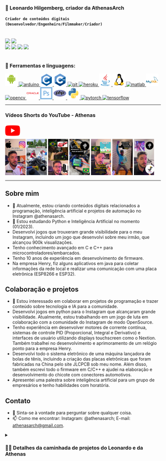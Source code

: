 <!-- **********************************************************************************************************************************  -->
<!-- Inicio, aqui estou intrudizindo sobre a minha pessoa:  -->
### :wolf: Leonardo Hilgemberg, criador da AthenasArch
**`Criador de conteúdos digitais (Desenvolvedor/Engenheiro/Filmmaker/Criador)`**

<!-- Isso aqui "#" faz com que crie uma linha simples, para separar o conteudo  -->
# 

<!-- **********************************************************************************************************************************  -->
<!-- Aqui eu trato a caixa de Status e das linguagens mais utilizadas  -->
<!-- Foram tiaradas do site: "[https://dev.to/envoy_/150-badges-for-github-pnk#contents](https://github.com/anuraghazra/github-readme-stats/blob/master/readme.md#deploy-on-your-own-vercel-instance)" -->
<!-- DICA! Para ajustar as imagens, lide na configuracao width="00%", faça alteração delas até acertar o tamanho ideal  -->
<picture>
<source 
  srcset="https://github-readme-stats.vercel.app/api?username=AthenasArch&show_icons=true&theme=radical"
  media="(prefers-color-scheme: dark)"
/>
<source
  srcset="https://github-readme-stats.vercel.app/api?username=AthenasArch&show_icons=true"
  media="(prefers-color-scheme: light), (prefers-color-scheme: no-preference)"
/>
<img width="50%" src="https://github-readme-stats.vercel.app/api?username=AthenasArch&show_icons=true" />
</picture>

<a href="https://github.com/anuraghazra/convoychat">
  <img width="38%" src="https://github-readme-stats.vercel.app/api/top-langs/?username=AthenasArch&layout=compact&theme=radical" />
</a>

<!-- **********************************************************************************************************************************  -->
<!-- Aqui eu trato os links das minhas redes sociais -->
<!-- Os icones foram tiaradas do site: "https://dev.to/envoy_/150-badges-for-github-pnk#contents" -->
<!-- Perceba que eu trato os icones como botoes, para poder direcionar para minhas redes sociais -->
<div>
  	<!-- Link do youtube -->
	<a href="https://www.youtube.com/channel/UCpN0rPQxaVmqBYqXyltqowQ" target="_blank"><img src="https://img.shields.io/badge/YouTube-FF0000?style=for-the-badge&logo=youtube&logoColor=white" target="_blank"></a>
	<!-- Link do meu Gmail -->
  	<a href="hathenasarch@gmail.com" target="_blank"><img src="https://img.shields.io/badge/Gmail-D14836?style=for-the-badge&logo=gmail&logoColor=white" target="_blank"></a>
	<!-- Link do meu instagram Athenas -->
  	<a href="https://instagram.com/athenasarch?igshid=YmMyMTA2M2Y=" target="_blank"><img src="https://img.shields.io/badge/Instagram-E4405F?style=for-the-badge&logo=instagram&logoColor=white" target="_blank"></a>
	<!-- Link do linkedin Athenas -->
	<a href="https://www.linkedin.com/in/athenas-arch-0159701b7/?original_referer=" target="_blank"><img src="https://img.shields.io/badge/LinkedIn-0077B5?style=for-the-badge&logo=linkedin&logoColor=white" target="_blank"></a>
</div>

<!-- "#" = (faz uma linha/borda simples) -->
#

<!-- Aqui eu crio um novo tópido sobre as ferramentas que eu ja utilizei em algum momento da minha vida -->
<!-- No site que eu irei deixar abaixo você pode selecionar as ferramentas que ja utiliou e clicar em gerar que ele vai gerar o HTML para colar aqui -->
<!-- "https://rahuldkjain.github.io/gh-profile-readme-generator/" -->
### 🧰 Ferramentas e linguagens:

<p align="left"> <a href="https://developer.android.com" target="_blank" rel="noreferrer"> 
<img src="https://raw.githubusercontent.com/devicons/devicon/master/icons/android/android-original-wordmark.svg" alt="android" width="40" height="40"/> </a> 
<a href="https://www.arduino.cc/" target="_blank" rel="noreferrer"> 
<img src="https://cdn.worldvectorlogo.com/logos/arduino-1.svg" alt="arduino" width="40" height="40"/> </a> <a href="https://www.cprogramming.com/" target="_blank" rel="noreferrer"> 
<img src="https://raw.githubusercontent.com/devicons/devicon/master/icons/c/c-original.svg" alt="c" width="40" height="40"/> </a> 
<a href="https://www.w3schools.com/cpp/" target="_blank" rel="noreferrer"> 
<img src="https://raw.githubusercontent.com/devicons/devicon/master/icons/cplusplus/cplusplus-original.svg" alt="cplusplus" width="40" height="40"/> </a> 
<a href="https://git-scm.com/" target="_blank" rel="noreferrer"> 
<img src="https://www.vectorlogo.zone/logos/git-scm/git-scm-icon.svg" alt="git" width="40" height="40"/> </a> 
<a href="https://heroku.com" target="_blank" rel="noreferrer"> <img src="https://www.vectorlogo.zone/logos/heroku/heroku-icon.svg" alt="heroku" width="40" height="40"/> </a> 
<a href="https://www.java.com" target="_blank" rel="noreferrer"> 
<img src="https://raw.githubusercontent.com/devicons/devicon/master/icons/java/java-original.svg" alt="java" width="40" height="40"/> </a> 
<a href="https://www.linux.org/" target="_blank" rel="noreferrer"> 
<img src="https://raw.githubusercontent.com/devicons/devicon/master/icons/linux/linux-original.svg" alt="linux" width="40" height="40"/> </a> 
<a href="https://www.mathworks.com/" target="_blank" rel="noreferrer"> 
<img src="https://upload.wikimedia.org/wikipedia/commons/2/21/Matlab_Logo.png" alt="matlab" width="40" height="40"/> </a> 
<a href="https://www.mysql.com/" target="_blank" rel="noreferrer"> 
<img src="https://raw.githubusercontent.com/devicons/devicon/master/icons/mysql/mysql-original-wordmark.svg" alt="mysql" width="40" height="40"/> </a> 
<a href="https://opencv.org/" target="_blank" rel="noreferrer"> 
<img src="https://www.vectorlogo.zone/logos/opencv/opencv-icon.svg" alt="opencv" width="40" height="40"/> </a> 
<a href="https://www.oracle.com/" target="_blank" rel="noreferrer"> 
<img src="https://raw.githubusercontent.com/devicons/devicon/master/icons/oracle/oracle-original.svg" alt="oracle" width="40" height="40"/> </a> 
<a href="https://www.photoshop.com/en" target="_blank" rel="noreferrer"> 
<img src="https://raw.githubusercontent.com/devicons/devicon/master/icons/photoshop/photoshop-line.svg" alt="photoshop" width="40" height="40"/> </a> 
<a href="https://www.php.net" target="_blank" rel="noreferrer"> 
<img src="https://raw.githubusercontent.com/devicons/devicon/master/icons/php/php-original.svg" alt="php" width="40" height="40"/> </a> 
<a href="https://www.python.org" target="_blank" rel="noreferrer"> 
<img src="https://raw.githubusercontent.com/devicons/devicon/master/icons/python/python-original.svg" alt="python" width="40" height="40"/> </a> 
<a href="https://pytorch.org/" target="_blank" rel="noreferrer"> 
<img src="https://www.vectorlogo.zone/logos/pytorch/pytorch-icon.svg" alt="pytorch" width="40" height="40"/> </a> 
<a href="https://www.tensorflow.org" target="_blank" rel="noreferrer"> 
<img src="https://www.vectorlogo.zone/logos/tensorflow/tensorflow-icon.svg" alt="tensorflow" width="40" height="40"/> </a> </p>

<!-- "---" = (faz uma linha/borda Larga) -->
---

### Vídeos Shorts do YouTube - Athenas
<!-- Aqui eu mostro meus videos do YouTube, que fazem parte do meu currículo -->
<a href="https://www.youtube.com/channel/UCpN0rPQxaVmqBYqXyltqowQ">
<img alt="YouTube" title="YouTube" height="48" width="48" src="https://github.com/AthenasArch/imagensDeVideos/blob/fcedcf13f216bf70e246c2bbeb9b46164920b5ca/youtube.svg"></a>
<!-- Inicio dos CARDS-SHORT YOUTUBE -->
<!-- Para isso aqui ficar bom, eu peguei as fotos iniciais do videos, criei um repositório no GitHub apenas para imagens 
	Estas imagens que eu carreguei no reósitorio eu estou utilizando aqui, só dimensionei elas para ficar bonito.
	- outro ponto importante, assim como fizemos na parte superior das redes sociais, aqui eu tratei 
	as fotos dos videos como botoes, que quando pressionado levam direto aos videos do YouTube. -->
<div>
	<!-- Video de porque começar com jogos -->
	<a href="https://youtube.com/shorts/N5RL5DKm5p0?feature=share" target="_blank"><img width="13%" src="https://github.com/AthenasArch/imagensDeVideos/blob/0a299a9845981f74e181750898f092525f1dab3b/1E6DD00A-5C13-42AC-9FB9-514D0D314288.jpg" target="_blank"></a>
	<!-- Video tiramos potencia do Kart - OK -->
	<a href="https://youtu.be/_nk-C8XDj_w" target="_blank"><img width="13%" src="https://github.com/AthenasArch/imagensDeVideos/blob/0a299a9845981f74e181750898f092525f1dab3b/3A60DC70-1304-4809-A6F1-5E23CDBBFCA8.jpg" target="_blank"></a>
	<!-- Video carrinho de controle remoto - OK -->
	<a href="https://youtube.com/shorts/QEdMzgKsc94?feature=share" target="_blank"><img width="13%" src="https://github.com/AthenasArch/imagensDeVideos/blob/0a299a9845981f74e181750898f092525f1dab3b/46604307-9B78-4AF4-A21B-1AF7967E6A1E.jpg" target="_blank"></a>
	<!-- Video das baterias do Kart - OK -->
	<a href="https://youtu.be/F3zob1KNGSw" target="_blank"><img width="13%" src="https://github.com/AthenasArch/imagensDeVideos/blob/0a299a9845981f74e181750898f092525f1dab3b/BABA0FDF-3769-4FA5-AB60-0873AADB26FD.jpg" target="_blank"></a>
	<!-- Video do meu jogo do Flappy Bird - OK -->
	<a href="https://youtu.be/oxTepLcOX7k" target="_blank"><img width="13%" src="https://github.com/AthenasArch/imagensDeVideos/blob/0a299a9845981f74e181750898f092525f1dab3b/D3AEC4A9-DDF1-49B1-9162-DB5CDC7A3345.jpg" target="_blank"></a>
	<!-- Video do jogo do Luiz-Di-Game - OK -->
	<a href="https://youtube.com/shorts/G_Flz1Z6nwo?feature=share" target="_blank"><img width="13%" src="https://github.com/AthenasArch/imagensDeVideos/blob/db9848dbed15541877134b0d37c96c8acba185d3/LuizDiGame.jpg" target="_blank"></a>
	<!-- Video do jogo do The-Google-Dino - OK -->
	<a href="https://youtu.be/fc71e82lFhM" target="_blank"><img width="13%" src="https://github.com/AthenasArch/imagensDeVideos/blob/db9848dbed15541877134b0d37c96c8acba185d3/The-Google-Dino.jpg" target="_blank"></a>
</div>	
<!-- END SHORTS DO YOUTUBE-CARDS -->

<!-- "---" = (faz uma linha/borda Larga) -->
---

<!-- Falo um pouco sobre a empresa e sobre o Leonardo, projetos, contatos e mais informações -->
## Sobre mim
- 🔭 Atualmente, estou criando conteúdos digitais relacionados a programação, inteligência artificial e projetos de automação no Instagram @athenasarch.
- 🌱 Estou estudando Python e Inteligência Artificial no momento (01/2023).
- Desenvolvi jogos que trouxeram grande visibilidade para o meu Instagram, incluindo um jogo que desenvolvi sobre meu irmão, que alcançou 900k visualizações.
- Tenho conhecimento avançado em C e C++ para microcontroladores/embarcados.
- Tenho 10 anos de experiência em desenvolvimento de firmware.
- Na empresa Henry, fiz alguns aplicativos em java para coletar informações da rede local e realizar uma comunicação com uma placa eletrônica (ESP8266 e ESP32).

## Colaboração e projetos
- 👯 Estou interessado em colaborar em projetos de programação e trazer conteúdo sobre tecnologia e IA para a comunidade.
- Desenvolvi jogos em python para o Instagram que alcançaram grande visibilidade. Atualmente, estou trabalhando em um jogo de luta em colaboração com a comunidade do Instagram de modo OpenSource.
- Tenho experiência em desenvolver motores de corrente contínua, sistemas de controle PID (Proporcional, Integral e Derivativo) e interfaces de usuário utilizando displays touchscreen como o Nextion. Também trabalhei no desenvolvimento e aprimoramento de um relógio ponto para a empresa Henry.
- Desenvolvi todo o sistema eletrônico de uma máquina lançadora de bolas de tênis, incluindo a criação das placas eletrônicas que foram fabricadas na China pelo site JLCPCB sob meu nome. Além disso, também escrevi todo o firmware em C/C++ e ajudei na elaboração e desenvolvimento do chicote com conectores automotivos.
- Apresentei uma palestra sobre inteligência artificial para um grupo de empresários e tenho habilidades com horatória.
## Contato
- 💬 Sinta-se à vontade para perguntar sobre qualquer coisa.
- 📫 Como me encontrar: Instagram: @athenasarch; E-mail: athenasarch@gmail.com.

<!-- Falo um pouco sobre a empresa e sobre o Leonardo, projetos, contatos e mais informações -->
<details>
 <summary><h3>👨‍💻 Detalhes da caminhada de projetos do Leonardo e da Athenas</h3></summary>
   - Eu sou o leonardo Hilgemberg.
   - 
</details>
